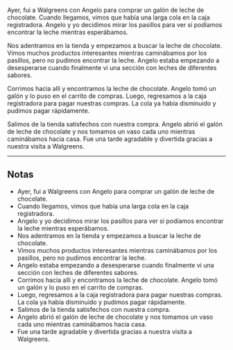 Ayer, fui a Walgreens con Angelo para comprar un galón de leche de chocolate. Cuando llegamos, vimos que había una larga cola en la caja registradora. Angelo y yo decidimos mirar los pasillos para ver si podíamos encontrar la leche mientras esperábamos.

Nos adentramos en la tienda y empezamos a buscar la leche de chocolate. Vimos muchos productos interesantes mientras caminábamos por los pasillos, pero no pudimos encontrar la leche. Angelo estaba empezando a desesperarse cuando finalmente vi una sección con leches de diferentes sabores.

Corrimos hacia allí y encontramos la leche de chocolate. Angelo tomó un galón y lo puso en el carrito de compras. Luego, regresamos a la caja registradora para pagar nuestras compras. La cola ya había disminuido y pudimos pagar rápidamente.

Salimos de la tienda satisfechos con nuestra compra. Angelo abrió el galón de leche de chocolate y nos tomamos un vaso cada uno mientras caminábamos hacia casa. Fue una tarde agradable y divertida gracias a nuestra visita a Walgreens.

---
## Notas

-   Ayer, fui a Walgreens con Angelo para comprar un galón de leche de chocolate.
-   Cuando llegamos, vimos que había una larga cola en la caja registradora.
-   Angelo y yo decidimos mirar los pasillos para ver si podíamos encontrar la leche mientras esperábamos.
-   Nos adentramos en la tienda y empezamos a buscar la leche de chocolate.
-   Vimos muchos productos interesantes mientras caminábamos por los pasillos, pero no pudimos encontrar la leche.
-   Angelo estaba empezando a desesperarse cuando finalmente vi una sección con leches de diferentes sabores.
-   Corrimos hacia allí y encontramos la leche de chocolate. Angelo tomó un galón y lo puso en el carrito de compras.
-   Luego, regresamos a la caja registradora para pagar nuestras compras. La cola ya había disminuido y pudimos pagar rápidamente.
-   Salimos de la tienda satisfechos con nuestra compra.
-   Angelo abrió el galón de leche de chocolate y nos tomamos un vaso cada uno mientras caminábamos hacia casa.
-   Fue una tarde agradable y divertida gracias a nuestra visita a Walgreens.